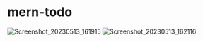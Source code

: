 # mern-todo
![Screenshot_20230513_161915](https://github.com/kishorenaath/mern-todo/assets/126147221/e5556a11-7e41-4216-a6c7-b4f5f7c3a154)
![Screenshot_20230513_162116](https://github.com/kishorenaath/mern-todo/assets/126147221/6c7c7cfb-0aaf-4d52-82ed-b36aa50e8bf4)
